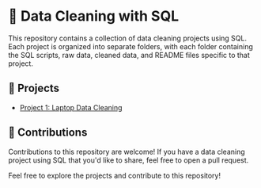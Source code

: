 # 🧹 Data Cleaning with SQL

This repository contains a collection of data cleaning projects using SQL. Each project is organized into separate folders, with each folder containing the SQL scripts, raw data, cleaned data, and README files specific to that project.

## 📂 Projects

- [Project 1: Laptop Data Cleaning](laptop-data-cleaning/README.md)

## 🚀 Contributions
Contributions to this repository are welcome! If you have a data cleaning project using SQL that you'd like to share, feel free to open a pull request.

Feel free to explore the projects and contribute to this repository!
